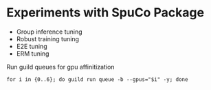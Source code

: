 # Experiments with SpuCo Package

- Group inference tuning
- Robust training tuning
- E2E tuning
- ERM tuning

Run guild queues for gpu affinitization
```
for i in {0..6}; do guild run queue -b --gpus="$i" -y; done
```